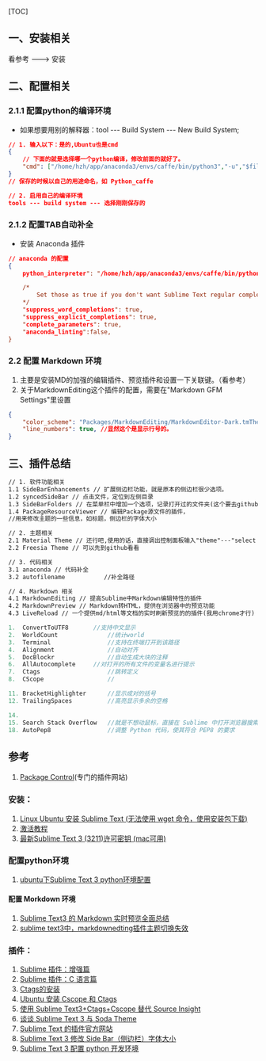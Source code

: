 [TOC]

## 一、安装相关

看参考 ---> 安装

## 二、配置相关

### 2.1.1 配置python的编译环境

* 如果想要用别的解释器：tool --- Build System --- New Build System;

```json
// 1. 输入以下：是的,Ubuntu也是cmd
{
    // 下面的就是选择哪一个python编译，修改前面的就好了。
	"cmd": ["/home/hzh/app/anaconda3/envs/caffe/bin/python3","-u","$file"]
}
// 保存的时候以自己的用途命名，如 Python_caffe

// 2. 启用自己的编译环境
tools --- build system --- 选择刚刚保存的
```

### 2.1.2 配置TAB自动补全

* 安装 Anaconda 插件

```json
// anaconda 的配置
{
	python_interpreter": "/home/hzh/app/anaconda3/envs/caffe/bin/python3",

    /*
        Set those as true if you don't want Sublime Text regular completions
    */
    "suppress_word_completions": true,
    "suppress_explicit_completions": true,
	"complete_parameters": true,
	"anaconda_linting":false,
}
```

### 2.2 配置 Markdown 环境
1. 主要是安装MD的加强的编辑插件、预览插件和设置一下关联键。（看参考）
2. 关于MarkdownEditing这个插件的配置，需要在"Markdown GFM Settings"里设置
```json
{
    "color_scheme": "Packages/MarkdownEditing/MarkdownEditor-Dark.tmTheme",
    "line_numbers": true, //显然这个是显示行号的。
}

```

## 三、插件总结
```txt
// 1. 软件功能相关
1.1 SideBarEnhancements // 扩展侧边栏功能，就是原本的侧边栏很少选项。
1.2 syncedSideBar // 点击文件，定位到左侧目录
1.3 SideBarFolders // 在菜单栏中增加一个选项，记录打开过的文件夹(这个要去github clone)
1.4 PackageResourceViewer // 编辑Package源文件的插件，
//用来修改主题的一些信息，如标题，侧边栏的字体大小

// 2. 主题相关
2.1 Material Theme // 还行吧,使用的话，直接调出控制面板输入"theme"---"select theme"就可以看到安装的主题了。
2.2 Freesia Theme // 可以先到github看看

// 3. 代码相关
3.1 anaconda // 代码补全
3.2 autofilename           //补全路径

// 4. Markdown 相关
4.1 MarkdownEditing // 提高Sublime中Markdown编辑特性的插件
4.2 MarkdownPreview // Markdown转HTML，提供在浏览器中的预览功能
4.3 LiveReload // 一个提供md/html等文档的实时刷新预览的的插件(我用chrome才行)

```


```c
1.  ConvertToUTF8  		//支持中文显示
2.  WorldCount    			//统计world
3.  Terminal				//支持在终端打开到该路径 
4.  Alignment				//自动对齐
5.  DocBlockr				//自动生成大块的注释
6.  AllAutocomplete		//对打开的所有文件的变量名进行提示
7.  Ctags					//跳转定义
8.  CScope					//

11. BracketHighlighter		//显示成对的括号
12. TrailingSpaces			//高亮显示多余的空格

14. 
15. Search Stack Overflow	//就是不想动鼠标，直接在 Sublime 中打开浏览器搜索 Stackoverflow
18. AutoPep8				//调整 Python 代码，使其符合 PEP8 的要求
```


## 参考
1. [Package Control](https://packagecontrol.io/)(专门的插件网站)
### 安装：

1. [Linux Ubuntu 安装 Sublime Text (无法使用 wget 命令，使用安装包下载)](https://blog.csdn.net/ustckang/article/details/79836052)
2. [激活教程](https://allwpt.com/1035.html)
3. [最新Sublime Text 3 (3211)许可密钥 (mac可用)](https://bbs.mallol.cn/thread-1502.htm)

### 配置python环境

1. [ubuntu下Sublime Text 3 python环境配置](https://blog.csdn.net/qq_20768851/article/details/81292727)

#### 配置 Morkdown 环境
1. [Sublime Text3 的 Markdown 实时预览全面总结](https://blog.csdn.net/qq_20011607/article/details/81370236)
2. [sublime text3中，markdownedting插件主题切换失效](https://blog.csdn.net/u011410529/article/details/46635083)

### 插件：

1.  [Sublime 插件：增强篇](<https://www.jianshu.com/p/5905f927d01b>)
2.  [Sublime 插件：C 语言篇](<https://www.jianshu.com/p/595975a2a5f3>)
3.  [Ctags的安装](<https://github.com/SublimeText/CTags>)
4.  [Ubuntu 安装 Cscope 和 Ctags](<https://www.linuxidc.com/Linux/2012-05/60727.htm>)
5.  [使用 Sublime Text3+Ctags+Cscope 替代 Source Insight](<https://www.zybuluo.com/lanxinyuchs/note/33551>)
6.  [谈谈 Sublime Text 3 与 Soda Theme](<https://blog.csdn.net/yanln/article/details/84832503>)
7.  [Sublime Text 的插件官方网站](<https://packagecontrol.io/>)
8.  <span id = "cankao8">[Sublime Text 3 修改 Side Bar（侧边栏）字体大小](<http://www.jyguagua.com/?p=3842>)</span>
9.  [Sublime Text 3 配置 python 开发环境](https://blog.csdn.net/woay2008/article/details/80786650)

